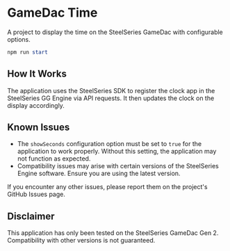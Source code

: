# GameDac Time

A project to display the time on the SteelSeries GameDac with configurable options.

```powershell
npm run start
```

## How It Works

The application uses the SteelSeries SDK to register the clock app in the SteelSeries GG Engine via API requests. It then updates the clock on the display accordingly.

## Known Issues

- The `showSeconds` configuration option must be set to `true` for the application to work properly. Without this setting, the application may not function as expected.
- Compatibility issues may arise with certain versions of the SteelSeries Engine software. Ensure you are using the latest version.

If you encounter any other issues, please report them on the project's GitHub Issues page.

## Disclaimer

This application has only been tested on the SteelSeries GameDac Gen 2. Compatibility with other versions is not guaranteed.
